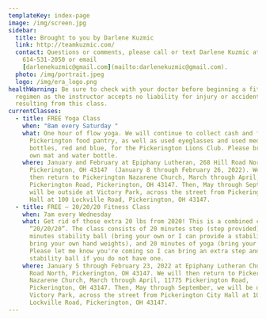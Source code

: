 ```yaml
---
templateKey: index-page
image: /img/screen.jpg
sidebar:
  title: Brought to you by Darlene Kuzmic
  link: http://teamkuzmic.com/
  contact: Questions or comments, please call or text Darlene Kuzmic at
    614-531-2050 or email
    [darlenekuzmic@gmail.com](mailto:darlenekuzmic@gmail.com).
  photo: /img/portrait.jpeg
  logo: /img/era_logo.png
healthWarning: Be sure to check with your doctor before beginning a fitness
  regimen as the instructor accepts no liability for injury or accidents
  resulting from this class.
currentClasses:
  - title: FREE Yoga Class
    when: "8am every Saturday "
    what: One hour of flow yoga. We will continue to collect cash and food for the
      Pickerington food pantry, as well as used eyeglasses and used medicine
      bottles, red and blue, for the Pickerington Lions Club. Please bring your
      own mat and water bottle.
    where: January and February at Epiphany Lutheran, 268 Hill Road North,
      Pickerington, OH 43147  (January 8 through February 26, 2022). We will
      then return to Pickerington Nazarene Church, March through April, 11775
      Pickerington Road, Pickerington, OH 43147. Then, May through September, we
      will be outside at Victory Park, across the street from Pickerington City
      Hall at 100 Lockville Road, Pickerington, OH 43147.
  - title: FREE – 20/20/20 Fitness Class
    when: 7am every Wednesday
    what: Get rid of those extra 20 lbs from 2020! This is a combined class called
      “20/20/20”. The class consists of 20 minutes step (step provided), 20
      minutes stability ball (bring your own or I can provide a stability ball;
      bring your own hand weights), and 20 minutes of yoga (bring your mat).
      Please let me know you're coming so I can bring an extra step and/or
      stability ball if you do not have one.
    where: January 5 through February 23, 2022 at Epiphany Lutheran Church, 268 Hill
      Road North, Pickerington, OH 43147. We will then return to Pickerington
      Nazarene Church, March through April, 11775 Pickerington Road,
      Pickerington, OH 43147. Then, May through September, we will be outside at
      Victory Park, across the street from Pickerington City Hall at 100
      Lockville Road, Pickerington, OH 43147.
---
```

